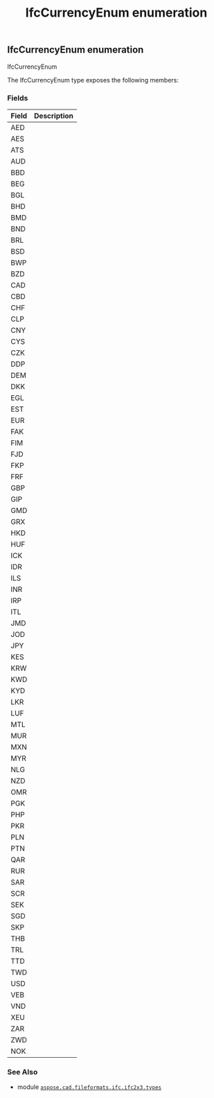 ﻿---
title: IfcCurrencyEnum enumeration
second_title: Aspose.CAD for Python via .NET API References
description: 
type: docs
weight: 1990
url: /python-net/aspose.cad.fileformats.ifc.ifc2x3.types/ifccurrencyenum/
is_root: false
---

## IfcCurrencyEnum enumeration

IfcCurrencyEnum



The IfcCurrencyEnum type exposes the following members:

### Fields
| Field | Description |
| :- | :- |
| AED |  |
| AES |  |
| ATS |  |
| AUD |  |
| BBD |  |
| BEG |  |
| BGL |  |
| BHD |  |
| BMD |  |
| BND |  |
| BRL |  |
| BSD |  |
| BWP |  |
| BZD |  |
| CAD |  |
| CBD |  |
| CHF |  |
| CLP |  |
| CNY |  |
| CYS |  |
| CZK |  |
| DDP |  |
| DEM |  |
| DKK |  |
| EGL |  |
| EST |  |
| EUR |  |
| FAK |  |
| FIM |  |
| FJD |  |
| FKP |  |
| FRF |  |
| GBP |  |
| GIP |  |
| GMD |  |
| GRX |  |
| HKD |  |
| HUF |  |
| ICK |  |
| IDR |  |
| ILS |  |
| INR |  |
| IRP |  |
| ITL |  |
| JMD |  |
| JOD |  |
| JPY |  |
| KES |  |
| KRW |  |
| KWD |  |
| KYD |  |
| LKR |  |
| LUF |  |
| MTL |  |
| MUR |  |
| MXN |  |
| MYR |  |
| NLG |  |
| NZD |  |
| OMR |  |
| PGK |  |
| PHP |  |
| PKR |  |
| PLN |  |
| PTN |  |
| QAR |  |
| RUR |  |
| SAR |  |
| SCR |  |
| SEK |  |
| SGD |  |
| SKP |  |
| THB |  |
| TRL |  |
| TTD |  |
| TWD |  |
| USD |  |
| VEB |  |
| VND |  |
| XEU |  |
| ZAR |  |
| ZWD |  |
| NOK |  |



### See Also
* module [`aspose.cad.fileformats.ifc.ifc2x3.types`](..)
